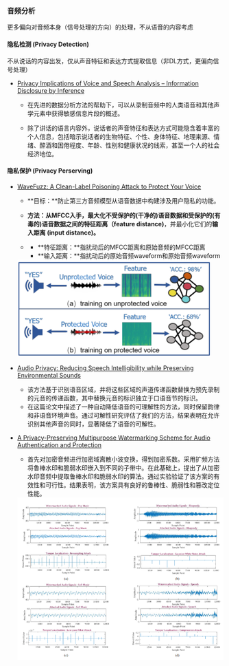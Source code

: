 ### 音频分析

更多偏向对音频本身（信号处理的方向）的处理，不从语音的内容考虑

#### 隐私检测 (Privacy Detection)

不从说话的内容出发，仅从声音特征和表达方式提取信息（非DL方式，更偏向信号处理）

* [Privacy Implications of Voice and Speech Analysis – Information Disclosure by Inference](https://link.springer.com/chapter/10.1007/978-3-030-42504-3_16#Sec3)

  * 在先进的数据分析方法的帮助下，可以从录制音频中的人类语音和其他声学元素中获得敏感信息片段的概述。

  * 除了讲话的语言内容外，说话者的声音特征和表达方式可能隐含着丰富的个人信息，包括暗示说话者的生物特征、个性、身体特征、地理来源、情绪、醉酒和困倦程度、年龄、性别和健康状况的线索，甚至一个人的社会经济地位。

#### 隐私保护 (Privacy Perserving)

* [WaveFuzz: A Clean-Label Poisoning Attack to Protect Your Voice](https://arxiv.org/pdf/2203.13497.pdf)

  * **目标：**防止第三方音频模型从语音数据中构建涉及用户隐私的功能。

  * **方法：**从MFCC入手，最大化不受保护的(干净的)语音数据和受保护的(有毒的)语音数据之间的**特征距离（feature distance)**，并最小化它们的**输入距离 (input distance)。**

  * - **特征距离：**指扰动后的MFCC距离和原始音频的MFCC距离
    - **输入距离：**指扰动后的原始音频waveform和原始音频waveform

  <img src="https://raw.githubusercontent.com/oraccc/Research-Notes/master/imgs/wavefuzz.png" width = 450>

* [Audio Privacy: Reducing Speech Intelligibility while Preserving Environmental Sounds](https://dl.acm.org/doi/pdf/10.1145/1459359.1459472)
  
  * 该方法基于识别语音区域，并将这些区域的声道传递函数替换为预先录制的元音的传递函数，其中替换元音的标识独立于口语音节的标识。
  * 在这篇论文中描述了一种自动降低语音的可理解性的方法，同时保留韵律和非语音环境声音。通过可解性研究评估了我们的方法，结果表明在允许识别其他声音的同时，显著降低了语音的可解性。
  
* [A Privacy-Preserving Multipurpose Watermarking Scheme for Audio Authentication and Protection](https://ieeexplore.ieee.org/stamp/stamp.jsp?tp=&arnumber=8455891)

  * 首先对加密音频进行加密域离散小波变换，得到加密系数。采用扩频方法将鲁棒水印和脆弱水印嵌入到不同的子带中。在此基础上，提出了从加密水印音频中提取鲁棒水印和脆弱水印的算法。通过实验验证了该方案的有效性和可行性。结果表明，该方案具有良好的鲁棒性、脆弱性和篡改定位性能。

  <img src="https://raw.githubusercontent.com/oraccc/Research-Notes/master/imgs/audio-watermark.png" width = 650>